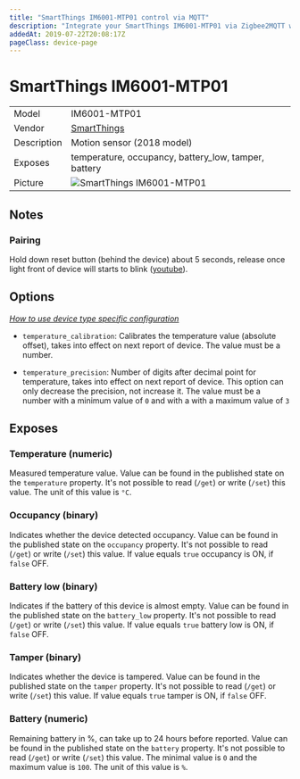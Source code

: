```yaml
---
title: "SmartThings IM6001-MTP01 control via MQTT"
description: "Integrate your SmartThings IM6001-MTP01 via Zigbee2MQTT with whatever smart home infrastructure you are using without the vendor's bridge or gateway."
addedAt: 2019-07-22T20:08:17Z
pageClass: device-page
---
```


<!-- !!!! -->
<!-- ATTENTION: This file is auto-generated through docgen! -->
<!-- You can only edit the "Notes"-Section between the two comment lines "Notes BEGIN" and "Notes END". -->
<!-- Do not use h1 or h2 heading within "## Notes"-Section. -->
<!-- !!!! -->

# SmartThings IM6001-MTP01

|     |     |
|-----|-----|
| Model | IM6001-MTP01  |
| Vendor  | [SmartThings](/supported-devices/#v=SmartThings)  |
| Description | Motion sensor (2018 model) |
| Exposes | temperature, occupancy, battery_low, tamper, battery |
| Picture | ![SmartThings IM6001-MTP01](https://www.zigbee2mqtt.io/images/devices/IM6001-MTP01.png) |


<!-- Notes BEGIN: You can edit here. Add "## Notes" headline if not already present. -->
## Notes


### Pairing

Hold down reset button (behind the device) about 5 seconds, release once light front of device will starts to blink ([youtube](https://www.youtube.com/watch?v=4useLYFLJiw)).
<!-- Notes END: Do not edit below this line -->



## Options
*[How to use device type specific configuration](../guide/configuration/devices-groups.md#specific-device-options)*

* `temperature_calibration`: Calibrates the temperature value (absolute offset), takes into effect on next report of device. The value must be a number.

* `temperature_precision`: Number of digits after decimal point for temperature, takes into effect on next report of device. This option can only decrease the precision, not increase it. The value must be a number with a minimum value of `0` and with a with a maximum value of `3`


## Exposes

### Temperature (numeric)
Measured temperature value.
Value can be found in the published state on the `temperature` property.
It's not possible to read (`/get`) or write (`/set`) this value.
The unit of this value is `°C`.

### Occupancy (binary)
Indicates whether the device detected occupancy.
Value can be found in the published state on the `occupancy` property.
It's not possible to read (`/get`) or write (`/set`) this value.
If value equals `true` occupancy is ON, if `false` OFF.

### Battery low (binary)
Indicates if the battery of this device is almost empty.
Value can be found in the published state on the `battery_low` property.
It's not possible to read (`/get`) or write (`/set`) this value.
If value equals `true` battery low is ON, if `false` OFF.

### Tamper (binary)
Indicates whether the device is tampered.
Value can be found in the published state on the `tamper` property.
It's not possible to read (`/get`) or write (`/set`) this value.
If value equals `true` tamper is ON, if `false` OFF.

### Battery (numeric)
Remaining battery in %, can take up to 24 hours before reported.
Value can be found in the published state on the `battery` property.
It's not possible to read (`/get`) or write (`/set`) this value.
The minimal value is `0` and the maximum value is `100`.
The unit of this value is `%`.

